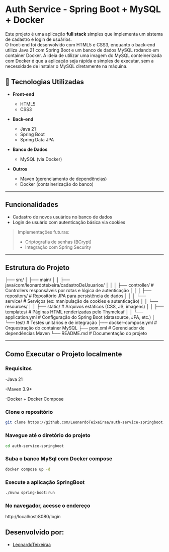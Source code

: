 # Auth Service - Spring Boot + MySQL + Docker

Este projeto é uma aplicação **full stack** simples que implementa um sistema de cadastro e login de usuários.  
O front-end foi desenvolvido com HTML5 e CSS3, enquanto o back-end utiliza Java 21 com Spring Boot e um banco de dados MySQL rodando em container Docker.
A ideia de utilizar uma imagem do MySQL conteinerizada com Docker é que a aplicação seja rápida e simples de executar, sem a necessidade de instalar o MySQL diretamente na máquina.

## 🚀 Tecnologias Utilizadas

- **Front-end**
  - HTML5
  - CSS3

- **Back-end**
  - Java 21
  - Spring Boot
  - Spring Data JPA

- **Banco de Dados**
  - MySQL (via Docker)

- **Outros**
  - Maven (gerenciamento de dependências)
  - Docker (containerização do banco)

---

## Funcionalidades

- Cadastro de novos usuários no banco de dados  
- Login de usuário com autenticação básica via cookies  

> Implementações futuras:
> - Criptografia de senhas (BCrypt)
> - Integração com Spring Security

---

## Estrutura do Projeto
├── src/
│   ├── main/
│   │   ├── java/com/leonardoteixeira/cadastroDeUsuarios/
│   │   │   ├── controller/       # Controllers responsáveis por rotas e lógica de autenticação
│   │   │   ├── repository/       # Repositório JPA para persistência de dados
│   │   │   └── service/          # Serviços (ex: manipulação de cookies e autenticação)
│   │   └── resources/
│   │       ├── static/           # Arquivos estáticos (CSS, JS, imagens)
│   │       ├── templates/        # Páginas HTML renderizadas pelo Thymeleaf
│   │       └── application.yml   # Configuração do Spring Boot (datasource, JPA, etc.)
│   └── test/                     # Testes unitários e de integração
├── docker-compose.yml            # Orquestração do container MySQL
├── pom.xml                       # Gerenciador de dependências Maven
└── README.md                     # Documentação do projeto


---

## Como Executar o Projeto localmente

### Requisitos

-Java 21

-Maven 3.9+

-Docker + Docker Compose

### Clone o repositório
```bash
git clone https://github.com/LeonardoTeixeiraa/auth-service-springboot.git
```
### Navegue até o diretório do projeto
```bash
cd auth-service-springboot
```
### Suba o banco MySql com Docker compose
```bash
docker compose up -d
```
### Execute a aplicação SpringBoot
```bash
./mvnw spring-boot:run
```
### No navegador, acesse o endereço
http://localhost:8080/login

## Desenvolvido por:
- [LeonardoTeixeiraa](https://github.com/LeonardoTeixeiraa)

